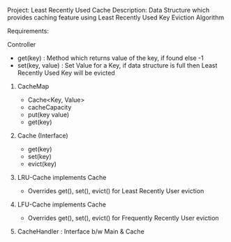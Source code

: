 Project: Least Recently Used Cache
Description: Data Structure which provides caching feature using Least Recently Used Key Eviction Algorithm

Requirements:

Controller

- get(key) : Method which returns value of the key, if found else -1
- set(key, value) : Set Value for a Key, if data structure is full then Least Recently Used Key will be evicted

1) CacheMap
   - Cache<Key, Value>
   - cacheCapacity
   - put(key value)
   - get(key)

2) Cache (Interface)
   - get(key)
   - set(key)
   - evict(key)

3) LRU-Cache implements Cache
   - Overrides get(), set(), evict() for Least Recently User eviction

4) LFU-Cache implements Cache
   - Overrides get(), set(), evict() for Frequently Recently User eviction

5) CacheHandler : Interface b/w Main & Cache
